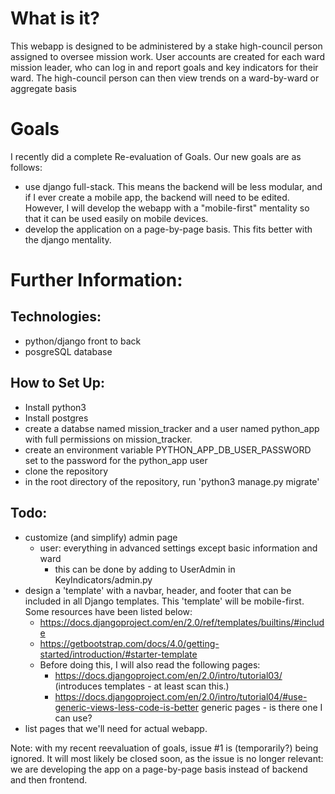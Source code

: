 # What is it?
This webapp is designed to be administered by a stake high-council person
assigned to oversee mission work. User accounts are created for each ward 
mission leader, who can log in and report goals and key indicators for their
ward. The high-council person can then view trends on a ward-by-ward or 
aggregate basis

# Goals
I recently did a complete Re-evaluation of Goals. Our new goals are as follows:
  - use django full-stack. This means the backend will be less modular, and if
    I ever create a mobile app, the backend will need to be edited. However, I
    will develop the webapp with a "mobile-first" mentality so that it can be
    used easily on mobile devices.
  - develop the application on a page-by-page basis. This fits better with the
    django mentality.

# Further Information:
## Technologies:
  - python/django front to back
  - posgreSQL database

## How to Set Up:
  - Install python3
  - Install postgres
  - create a databse named mission_tracker and a user named python_app with
    full permissions on mission_tracker.
  - create an environment variable PYTHON_APP_DB_USER_PASSWORD set to the
    password for the python_app user
  - clone the repository
  - in the root directory of the repository, run 'python3 manage.py migrate'

## Todo:
  - customize (and simplify) admin page
    - user: everything in advanced settings except basic information and ward
      - this can be done by adding to UserAdmin in KeyIndicators/admin.py
  - design a 'template' with a navbar, header, and footer that can be included
    in all Django templates. This 'template' will be mobile-first. Some
    resources have been listed below:
      - https://docs.djangoproject.com/en/2.0/ref/templates/builtins/#include
      - https://getbootstrap.com/docs/4.0/getting-started/introduction/#starter-template
      - Before doing this, I will also read the following pages:
        - https://docs.djangoproject.com/en/2.0/intro/tutorial03/ (introduces 
          templates - at least scan this.)
        - https://docs.djangoproject.com/en/2.0/intro/tutorial04/#use-generic-views-less-code-is-better
          generic pages - is there one I can use?
  - list pages that we'll need for actual webapp.

Note: with my recent reevaluation of goals, issue #1 is (temporarily?) being
ignored. It will most likely be closed soon, as the issue is no longer
relevant: we are developing the app on a page-by-page basis instead of backend
and then frontend.
